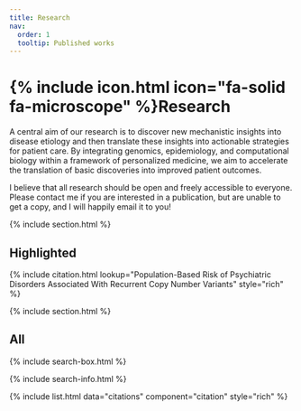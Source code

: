 ```yaml
---
title: Research
nav:
  order: 1
  tooltip: Published works
---
```


# {% include icon.html icon="fa-solid fa-microscope" %}Research

A central aim of our research is to discover new mechanistic insights into disease etiology and then translate these insights into actionable strategies for patient care. By integrating genomics, epidemiology, and computational biology within a framework of personalized medicine, we aim to accelerate the translation of basic discoveries into improved patient outcomes.

I believe that all research should be open and freely accessible to everyone. Please contact me if you are interested in a publication, but are unable to get a copy, and I will happily email it to you!

{% include section.html %}

## Highlighted

{% include citation.html lookup="Population-Based Risk of Psychiatric Disorders Associated With Recurrent Copy Number Variants" style="rich" %}

{% include section.html %}

## All

{% include search-box.html %}

{% include search-info.html %}

{% include list.html data="citations" component="citation" style="rich" %}
